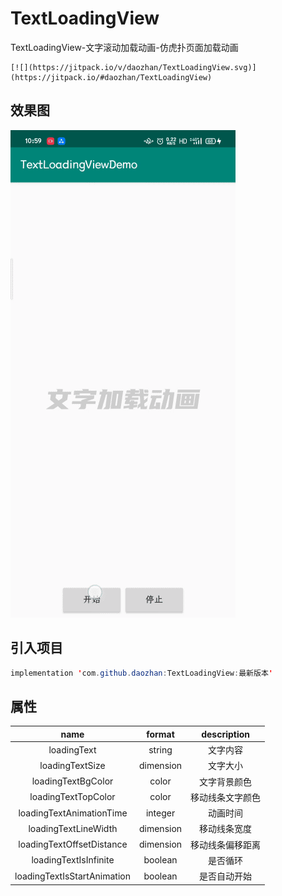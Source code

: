 # TextLoadingView
TextLoadingView-文字滚动加载动画-仿虎扑页面加载动画

```
[![](https://jitpack.io/v/daozhan/TextLoadingView.svg)](https://jitpack.io/#daozhan/TextLoadingView)
```

## 效果图

![image](https://github.com/daozhan/TextLoadingView/blob/master/gif/Video_20200427_112005_230.gif)

## 引入项目

```java
implementation 'com.github.daozhan:TextLoadingView:最新版本'
```

## 属性

|            name             |  format   |   description    |
| :-------------------------: | :-------: | :--------------: |
|         loadingText         |  string   |     文字内容     |
|       loadingTextSize       | dimension |     文字大小     |
|     loadingTextBgColor      |   color   |   文字背景颜色   |
|     loadingTextTopColor     |   color   | 移动线条文字颜色 |
|  loadingTextAnimationTime   |  integer  |     动画时间     |
|    loadingTextLineWidth     | dimension |   移动线条宽度   |
|  loadingTextOffsetDistance  | dimension | 移动线条偏移距离 |
|    loadingTextIsInfinite    |  boolean  |     是否循环     |
| loadingTextIsStartAnimation |  boolean  |   是否自动开始   |


